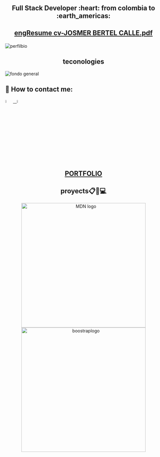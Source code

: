  

<h2 align="center">
Full Stack Developer :heart: from colombia to :earth_americas:
</h2>
<h2 align="center">

 [engResume cv-JOSMER BERTEL CALLE.pdf](https://github.com/JOSY12/JOSY12/files/13461452/engResume.cv-JOSMER.BERTEL.CALLE.pdf)

  
</h2>

![perfilbio](https://user-images.githubusercontent.com/66582514/201793056-885004c5-4a89-422a-b14b-5102e3389df9.png)
<h2 align="center">
teconologies
</h2>

![fondo general](https://github.com/JOSY12/JOSY12/assets/66582514/27f8df6a-747d-479f-8efb-3ea779f660ce)

 
 ## :paperclip: How to contact me:
<span  >
<a href="https://www.linkedin.com/in/josmer-bertel-calle-12569a236/" ><img width="5%" src="https://github.com/WanCirone/wancirone/blob/main/logos/linkedin-icon.png"> &nbsp;
<a href="mailto:josmer1997@hotmail.es" ><img width="5%" src="https://github.com/WanCirone/wancirone/blob/main/logos/gmail-icon%20green.png">
 
 <h2 align="center">
<a href="https://josmerweb.netlify.app/" target="_blank">PORTFOLIO</a>
 
</h2>
</span>

 
<h2 align="center">
proyects📋📌💻
</h2>

<p  align="center"> 
 <a  href="https://ticktacktask.vercel.app/login" target="_blank">
  <img height="400px" src="https://josmerweb.netlify.app/logo-color.png"
       alt="MDN logo" />
 
  <a   href="https://github.com/JOSY12/SimpleBoostrap" target="_blank">
  <img   height="400px" src="https://user-images.githubusercontent.com/66582514/202477893-dcd22ba8-b322-4e25-824b-096bf81559ef.png"
       alt="boostraplogo" />
   
 
</p> 
